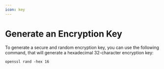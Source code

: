 ```yaml
---
icon: key
---
```


# Generate an Encryption Key

To generate a secure and random encryption key, you can use the following command, that will generate a hexadecimal 32-character encryption key:&#x20;

```
openssl rand -hex 16   
```
